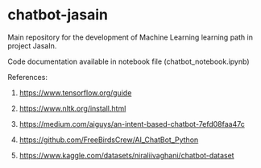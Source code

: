 # chatbot-jasain

Main repository for the development of Machine Learning learning path in project JasaIn.

Code documentation available in notebook file (chatbot_notebook.ipynb)

References:
1. https://www.tensorflow.org/guide

2. https://www.nltk.org/install.html

3. https://medium.com/aiguys/an-intent-based-chatbot-7efd08faa47c

4. https://github.com/FreeBirdsCrew/AI_ChatBot_Python

5. https://www.kaggle.com/datasets/niraliivaghani/chatbot-dataset
